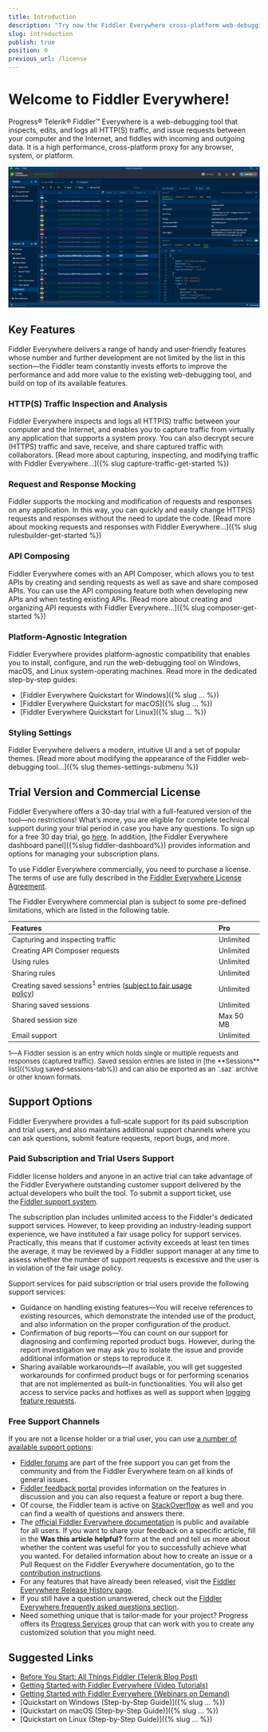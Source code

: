 ```yaml
---
title: Introduction
description: "Try now the Fiddler Everywhere cross-platform web-debugging proxy and use it for any browser, system or platform to ensure high performance of your processes."
slug: introduction
publish: true
position: 0
previous_url: /license
---
```


# Welcome to Fiddler Everywhere!

Progress® Telerik® Fiddler™ Everywhere is a web-debugging tool that inspects, edits, and logs all HTTP(S) traffic, and issue requests between your computer and the Internet, and fiddles with incoming and outgoing data. It is a high performance, cross-platform proxy for any browser, system, or platform.

![Fiddler Everywhere main screen](./images/menu/fiddler-main-screen.png )

## Key Features

Fiddler Everywhere delivers a range of handy and user-friendly features whose number and further development are not limited by the list in this section&mdash;the Fiddler team constantly invests efforts to improve the performance and add more value to the existing web-debugging tool, and build on top of its available features.

### HTTP(S) Traffic Inspection and Analysis

Fiddler Everywhere inspects and logs all HTTP(S) traffic between your computer and the Internet, and enables you to capture traffic from virtually any application that supports a system proxy. You can also decrypt secure (HTTPS) traffic and save, receive, and share captured traffic with collaborators. [Read more about capturing, inspecting, and modifying traffic with Fiddler Everywhere...]({% slug capture-traffic-get-started %})

### Request and Response Mocking

Fiddler supports the mocking and modification of requests and responses on any application. In this way, you can quickly and easily change HTTP(S) requests and responses without the need to update the code. [Read more about mocking requests and responses with Fiddler Everywhere...]({% slug rulesbuilder-get-started %})

### API Composing

Fiddler Everywhere comes with an API Composer, which allows you to test APIs by creating and sending requests as well as save and share composed APIs. You can use the API composing feature both when developing new APIs and when testing existing APIs. [Read more about creating and organizing API requests with Fiddler Everywhere...]({% slug composer-get-started %})

### Platform-Agnostic Integration

Fiddler Everywhere provides platform-agnostic compatibility that enables you to install, configure, and run the web-debugging tool on Windows, macOS, and Linux system-operating machines. Read more in the dedicated step-by-step guides:

* [Fiddler Everywhere Quickstart for Windows]({% slug ... %})
* [Fiddler Everywhere Quickstart for macOS]({% slug ... %})
* [Fiddler Everywhere Quickstart for Linux]({% slug ... %})

### Styling Settings  

Fiddler Everywhere delivers a modern, intuitive UI and a set of popular themes. [Read more about modifying the appearance of the Fiddler web-debugging tool...]({% slug themes-settings-submenu %})

## Trial Version and Commercial License

Fiddler Everywhere offers a 30-day trial with a full-featured version of the tool&mdash;no restrictions! What’s more, you are eligible for complete technical support during your trial period in case you have any questions. To sign up for a free 30 day trial, go [here](https://www.telerik.com/download/fiddler-everywhere). In addition, [the Fiddler Everywhere dashboard panel]({%slug fiddler-dashboard%}) provides information and options for managing your subscription plans.

To use Fiddler Everywhere commercially, you need to purchase a license. The terms of use are fully described in the [Fiddler Everywhere License Agreement](https://www.telerik.com/purchase/license-agreement/fiddler-everywhere).

The Fiddler Everywhere commercial plan is subject to some pre-defined limitations, which are listed in the following table.  

|Features |Pro
|:---     |:---
| Capturing and inspecting traffic  |Unlimited
| Creating API Composer requests    |Unlimited
| Using rules                       |Unlimited
| Sharing  rules                    |Unlimited
| Creating saved sessions<sup>1</sup> entries ([subject to fair usage policy](#paid-subscription-and-trial-users-support)) |Unlimited
| Sharing saved sessions            |Unlimited
| Shared session size               |Max 50 MB
| Email support                     |Unlimited

<p style="font-size: 13px">
1&mdash;A Fiddler session is an entry which holds single or multiple requests and responses (captured traffic). Saved session entries are listed in [the **Sessions** list]({%slug saved-sessions-tab%}) and can also be exported as an `.saz` archive or other known formats.
</p>

## Support Options

Fiddler Everywhere provides a full-scale support for its paid subscription and trial users, and also maintains additional support channels where you can ask questions, submit feature requests, report bugs, and more.

### Paid Subscription and Trial Users Support  

Fiddler license holders and anyone in an active trial can take advantage of the Fiddler Everywhere outstanding customer support delivered by the actual developers who built the tool. To submit a support ticket, use the [Fiddler support system](https://www.telerik.com/account/support-tickets).

The subscription plan includes unlimited access to the Fiddler's dedicated support services. However, to keep providing an industry-leading support experience, we have instituted a fair usage policy for support services. Practically, this means that if customer activity exceeds at least ten times the average, it may be reviewed by a Fiddler support manager at any time to assess whether the number of support requests is excessive and the user is in violation of the fair usage policy.

Support services for paid subscription or trial users provide the following support services:

* Guidance on handling existing features&mdash;You will receive references to existing resources, which demonstrate the intended use of the product, and also information on the proper configuration of the product.
* Confirmation of bug reports&mdash;You can count on our support for diagnosing and confirming reported product bugs. However, during the report investigation we may ask you to isolate the issue and provide additional information or steps to reproduce it.
* Sharing available workarounds&mdash;If available, you will get suggested workarounds for confirmed product bugs or for performing scenarios that are not implemented as built-in functionalities. You will also get access to service packs and hotfixes as well as support when [logging feature requests](https://community.getfiddler.com/support/discussions/forums/12000000868).

### Free Support Channels

If you are not a license holder or a trial user, you can use [a number of available support options](https://www.telerik.com/support/fiddler-everywhere):

* [Fiddler forums](https://www.telerik.com/forums/fiddler) are part of the free support you can get from the community and from the Fiddler Everywhere team on all kinds of general issues.
* [Fiddler feedback portal](https://feedback.telerik.com/fiddler-everywhere) provides information on the features in discussion and you can also request a feature or report a bug there.
* Of course, the Fiddler team is active on [StackOverflow](https://stackoverflow.com/questions/tagged/fiddler) as well and you can find a wealth of questions and answers there.
* The [official Fiddler Everywhere documentation](https://docs.telerik.com/fiddler-everywhere/introduction?_ga=2.206480400.2086505781.1591948423-772467175.1590489532) is public and available for all users. If you want to share your feedback on a specific article, fill in the **Was this article helpful?** form at the end and tell us more about whether the content was useful for you to successfully achieve what you wanted. For detailed information about how to create an issue or a Pull Request on the Fiddler Everywhere documentation, go to the [contribution instructions](https://github.com/telerik/fiddler-everywhere-docs#contributing).
* For any features that have already been released, visit the [Fiddler Everywhere Release History page](https://www.telerik.com/support/whats-new/fiddler-everywhere/release-history).
* If you still have a question unanswered, check out the [Fiddler Everywhere frequently asked questions section](https://www.telerik.com/fiddler/fiddler-everywhere/faq).
* Need something unique that is tailor-made for your project? Progress offers its [Progress Services](https://www.progress.com/services) group that can work with you to create any customized solution that you might need.

## Suggested Links

* [Before You Start: All Things Fiddler (Telerik Blog Post)](https://www.telerik.com/blogs/fiddler)
* [Getting Started with Fiddler Everywhere (Video Tutorials)](https://www.telerik.com/videos/fiddler/tag/fiddler-everywhere)
* [Getting Started with Fiddler Everywhere (Webinars on Demand)](https://www.telerik.com/webinars/fiddler-everywhere)
* [Quickstart on Windows (Step-by-Step Guide)]({% slug ... %})
* [Quickstart on macOS (Step-by-Step Guide)]({% slug ... %})
* [Quickstart on Linux (Step-by-Step Guide)]({% slug ... %})

